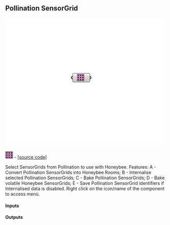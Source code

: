 ## Pollination SensorGrid

![](../../images/components/Pollination_SensorGrid.png)

![](../../images/icons/Pollination_SensorGrid.png) - [[source code]](https://github.com/ladybug-tools/honeybee-grasshopper-core/blob/master/honeybee_grasshopper_core/src//Pollination%20SensorGrid.py)


Select SensorGrids from Pollination to use with Honeybee. Features: A - Convert Pollination SensorGrids into Honeybee Rooms; B - Internalise selected Pollination SensorGrids; C - Bake Pollination SensorGrids; D - Bake volatile Honeybee SensorGrids; E - Save Pollination SensorGrid identifiers if Internalised data is disabled. Right click on the icon/name of the component to access menù. 

#### Inputs

#### Outputs
